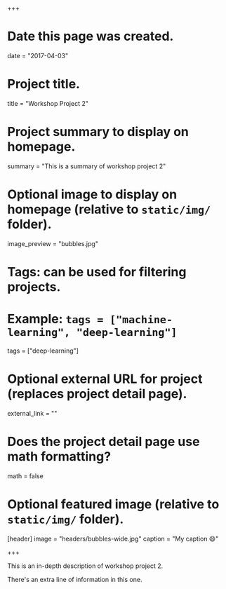 +++
# Date this page was created.
date = "2017-04-03"

# Project title.
title = "Workshop Project 2"

# Project summary to display on homepage.
summary = "This is a summary of workshop project 2"

# Optional image to display on homepage (relative to `static/img/` folder).
image_preview = "bubbles.jpg"

# Tags: can be used for filtering projects.
# Example: `tags = ["machine-learning", "deep-learning"]`
tags = ["deep-learning"]

# Optional external URL for project (replaces project detail page).
external_link = ""

# Does the project detail page use math formatting?
math = false

# Optional featured image (relative to `static/img/` folder).
[header]
image = "headers/bubbles-wide.jpg"
caption = "My caption :smile:"

+++

This is an in-depth description of workshop project 2.

There's an extra line of information in this one. 
